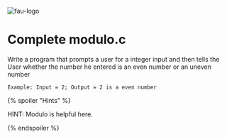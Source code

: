 ![fau-logo](https://www.fau.de/files/2016/02/fb-ww-logo-preview.jpg)
# Complete modulo.c

Write a program that prompts a user for a integer input and then tells the
User whether the number he entered is an even number or an uneven number
~~~
Example: Input = 2; Output = 2 is a even number
~~~
{% spoiler "Hints" %}

HINT: Modulo is helpful here.

{% endspoiler %}